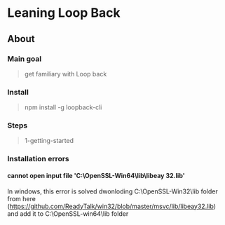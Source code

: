 # Leaning Loop Back

## About


### Main goal
> get familiary with Loop back

### Install 
> npm install -g loopback-cli

### Steps
>1-getting-started

### Installation errors

#### cannot open input file 'C:\OpenSSL-Win64\lib\libeay 32.lib'

In windows, this error is solved dwonloding C:\OpenSSL-Win32\lib folder from here (https://github.com/ReadyTalk/win32/blob/master/msvc/lib/libeay32.lib) and add it to C:\OpenSSL-win64\lib folder
